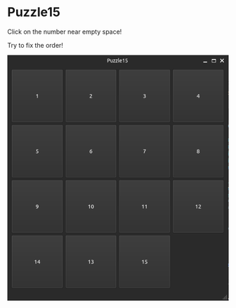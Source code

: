 
# Puzzle15

Click on the number near empty space!

Try to fix the order!

![Screen Shot](Screenshot.png)
